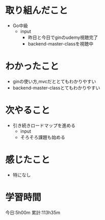 # 取り組んだこと
  - Go中級
    - input
      - 昨日と今日でginのudemy視聴完了
      - backend-master-classを視聴中

# わかったこと
  - ginの使い方,mvcだととてもわかりやすい
  - backend-master-classとてもわかりやすい

# 次やること
  - 引き続きロードマップを進める
    - input
    - そろそろ課題も始める

# 感じたこと
  - 特になし


# 学習時間
今日:5h00m
累計:113h35m
